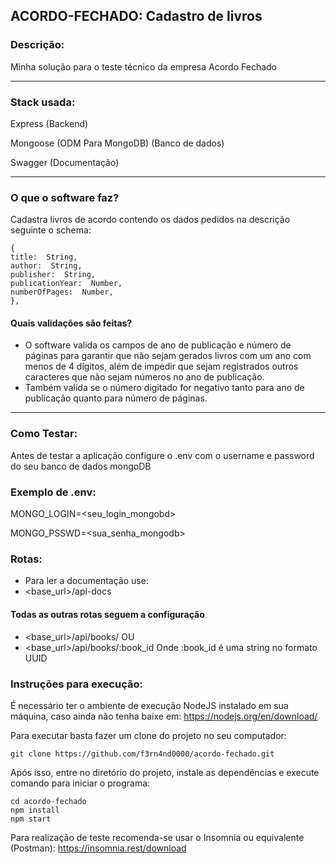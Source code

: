 ## ACORDO-FECHADO: Cadastro de livros  

### Descrição:

Minha solução para o teste técnico da empresa Acordo Fechado

* * *  

### Stack usada:

 Express (Backend)
 
 Mongoose (ODM Para MongoDB) (Banco de dados)
 
 Swagger (Documentação)

  * * * 
### O que o software faz?
Cadastra livros de acordo contendo os dados pedidos na descrição seguinte o schema:
``` 
{
title:  String,
author:  String,
publisher:  String,
publicationYear:  Number,
numberOfPages:  Number,
},
```
#### Quais validações são feitas?
* O software valida os campos de ano de publicação e número de páginas para garantir que não sejam gerados livros com um ano com menos de 4 dígitos, além de impedir que sejam registrados outros caracteres que não sejam números no ano de publicação.
* Também valida se o número digitado for negativo tanto para ano de publicação quanto para número de páginas.

* * *

### Como Testar:
Antes de testar a aplicação configure o .env com o username e password do seu banco de dados mongoDB

### Exemplo de .env:

MONGO_LOGIN=<seu_login_mongobd>

MONGO_PSSWD=<sua_senha_mongodb>

### Rotas:
* Para ler a documentação use:
* <base_url>/api-docs
#### Todas as outras rotas seguem a configuração
* <base_url>/api/books/
OU
* <base_url>/api/books/:book_id
Onde :book_id é uma string no formato UUID

### Instruções para execução:

É necessário ter o ambiente de execução NodeJS instalado em sua máquina, caso ainda não tenha baixe em: https://nodejs.org/en/download/

Para executar basta fazer um clone do projeto no seu computador:

``` 
git clone https://github.com/f3rn4nd0000/acordo-fechado.git 
```

Após isso, entre no diretório do projeto, instale as dependências e execute comando para iniciar o programa:

```
cd acordo-fechado
npm install
npm start
```

Para realização de teste recomenda-se usar o Insomnia ou equivalente (Postman): https://insomnia.rest/download